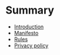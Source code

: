 # Summary

- [Introduction](./introduction.md)
- [Manifesto](./manifesto.md)
- [Rules](./rules.md)
- [Privacy policy](./privacy_policy.md)
